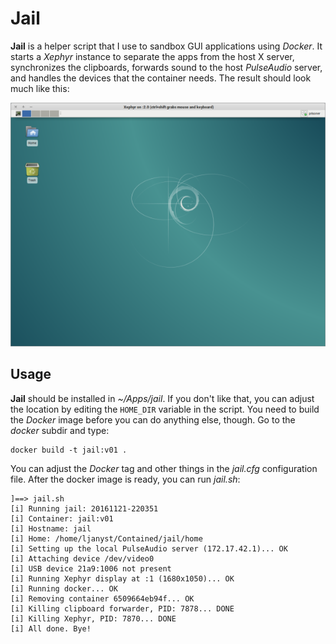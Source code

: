 
Jail
====

**Jail** is a helper script that I use to sandbox GUI applications using
*Docker*. It starts a *Xephyr* instance to separate the apps from the host X
server, synchronizes the clipboards, forwards sound to the host *PulseAudio*
server, and handles the devices that the container needs. The result should look
much like this:

![Jail](https://raw.githubusercontent.com/ljanyst/jail/master/screenshot.png)

Usage
-----

**Jail** should be installed in *~/Apps/jail*. If you don't like that, you can
adjust the location by editing the `HOME_DIR` variable in the script. You need
to build the *Docker* image before you can do anything else, though. Go to the
*docker* subdir and type:

    docker build -t jail:v01 .

You can adjust the *Docker* tag and other things in the *jail.cfg* configuration
file. After the docker image is ready, you can run *jail.sh*:

    ]==> jail.sh
    [i] Running jail: 20161121-220351
    [i] Container: jail:v01
    [i] Hostname: jail
    [i] Home: /home/ljanyst/Contained/jail/home
    [i] Setting up the local PulseAudio server (172.17.42.1)... OK
    [i] Attaching device /dev/video0
    [i] USB device 21a9:1006 not present
    [i] Running Xephyr display at :1 (1680x1050)... OK
    [i] Running docker... OK
    [i] Removing container 6509664eb94f... OK
    [i] Killing clipboard forwarder, PID: 7878... DONE
    [i] Killing Xephyr, PID: 7870... DONE
    [i] All done. Bye!
